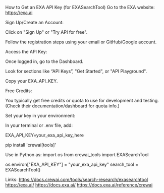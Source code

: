 How to Get an EXA API Key (for EXASearchTool)
Go to the EXA website:
https://exa.ai

Sign Up/Create an Account:

Click on "Sign Up" or "Try API for free".

Follow the registration steps using your email or GitHub/Google account.

Access the API Key:

Once logged in, go to the Dashboard.

Look for sections like “API Keys”, "Get Started", or "API Playground".

Copy your EXA_API_KEY.

Free Credits:

You typically get free credits or quota to use for development and testing. (Check their documentation/dashboard for quota info.)

Set your key in your environment:

In your terminal or .env file, add:


EXA_API_KEY=your_exa_api_key_here

pip install 'crewai[tools]'


Use in Python as:
import os
from crewai_tools import EXASearchTool

os.environ["EXA_API_KEY"] = "your_exa_api_key"
search_tool = EXASearchTool()


Links:
https://docs.crewai.com/tools/search-research/exasearchtool
https://exa.ai/
https://docs.exa.ai/
https://docs.exa.ai/reference/crewai